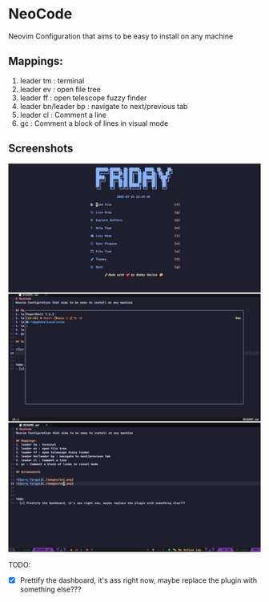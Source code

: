 # NeoCode
Neovim Configuration that aims to be easy to install on any machine

## Mappings:
1. leader tm : terminal
2. leader ev : open file tree
3. leader ff : open telescope fuzzy finder
4. leader bn/leader bp : navigate to next/previous tab
5. leader cl : Comment a line
6. gc : Comment a block of lines in visual mode

## Screenshots

![Sorry Forgot](./images/ss1.png)
![Sorry Forgot](./images/ss2.png)
![Sorry Forgot](./images/ss3.png)



TODO: 
- [x] Prettify the dashboard, it's ass right now, maybe replace the plugin with something else???

